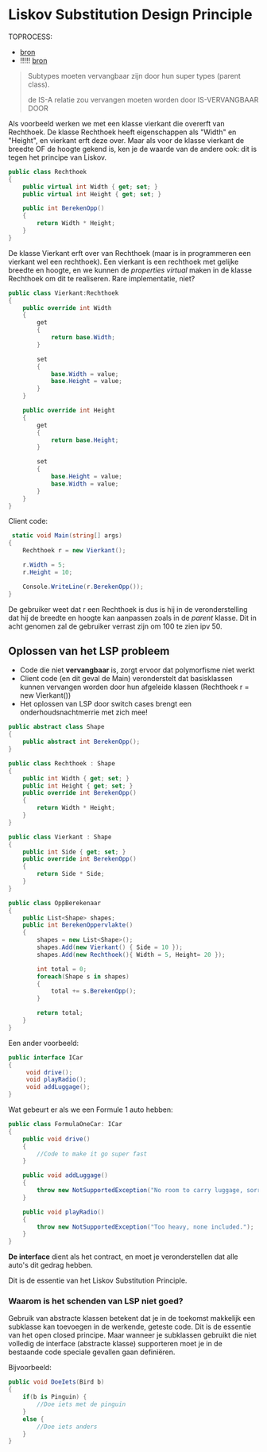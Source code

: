 # Liskov Substitution Design Principle

TOPROCESS:

- [bron](https://lassala.net/2010/11/04/a-good-example-of-liskov-substitution-principle/)
- !!!!! [bron](http://www.tomdalling.com/blog/software-design/solid-class-design-the-liskov-substitution-principle/)

> Subtypes moeten vervangbaar zijn door hun super types (parent class).
>
> de IS-A relatie zou vervangen moeten worden door IS-VERVANGBAAR DOOR

Als voorbeeld werken we met een klasse vierkant die overerft van Rechthoek. De klasse Rechthoek heeft eigenschappen als "Width" en "Height", en vierkant erft deze over. Maar als voor de klasse vierkant de breedte OF de hoogte gekend is, ken je de waarde van de andere ook: dit is tegen het principe van Liskov.

```csharp
public class Rechthoek
{
    public virtual int Width { get; set; }
    public virtual int Height { get; set; }

    public int BerekenOpp()
    {
        return Width * Height;
    }
}
```

De klasse Vierkant erft over van Rechthoek (maar is in programmeren een vierkant wel een rechthoek). Een vierkant is een rechthoek met gelijke breedte en hoogte, en we kunnen de *properties* *virtual* maken in de klasse Rechthoek om dit te realiseren. Rare implementatie, niet? 

```csharp
public class Vierkant:Rechthoek
{
    public override int Width
    {
        get
        {
            return base.Width;
        }

        set
        {
            base.Width = value;
            base.Height = value;
        }
    }

    public override int Height
    {
        get
        {
            return base.Height;
        }

        set
        {
            base.Height = value;
            base.Width = value;
        }
    }
}
```

Client code:

```csharp
 static void Main(string[] args)
{
    Rechthoek r = new Vierkant();

    r.Width = 5;
    r.Height = 10;

    Console.WriteLine(r.BerekenOpp());
}
```

De gebruiker weet dat r een Rechthoek is dus is hij in de veronderstelling dat hij de breedte en hoogte kan aanpassen zoals in de *parent* klasse. Dit in acht genomen zal de gebruiker verrast zijn om 100 te zien ipv 50.

## Oplossen van het LSP probleem

- Code die niet **vervangbaar** is, zorgt ervoor dat polymorfisme niet werkt
- Client code (en dit geval de Main) veronderstelt dat basisklassen kunnen vervangen worden door hun afgeleide klassen (Rechthoek r = new Vierkant())
- Het oplossen van LSP door switch cases brengt een onderhoudsnachtmerrie met zich mee!

```csharp
public abstract class Shape
{
    public abstract int BerekenOpp();
}

public class Rechthoek : Shape
{
    public int Width { get; set; }
    public int Height { get; set; }
    public override int BerekenOpp()
    {
        return Width * Height;
    }
}

public class Vierkant : Shape
{
    public int Side { get; set; }
    public override int BerekenOpp()
    {
        return Side * Side;
    }
}

public class OppBerekenaar
{
    public List<Shape> shapes;
    public int BerekenOppervlakte()
    {
        shapes = new List<Shape>();
        shapes.Add(new Vierkant() { Side = 10 });
        shapes.Add(new Rechthoek(){ Width = 5, Height= 20 });

        int total = 0;
        foreach(Shape s in shapes)
        {
            total += s.BerekenOpp();
        }

        return total;
    }
}
```

Een ander voorbeeld:

```csharp
public interface ICar 
{
     void drive();
     void playRadio();
     void addLuggage();
}
```

Wat gebeurt er als we een Formule 1 auto hebben:

```csharp
public class FormulaOneCar: ICar 
{
    public void drive() 
    {
        //Code to make it go super fast
    }

    public void addLuggage() 
    {
        throw new NotSupportedException("No room to carry luggage, sorry."); 
    }

    public void playRadio() 
    {
        throw new NotSupportedException("Too heavy, none included."); 
    }
}
```

**De interface** dient als het contract, en moet je veronderstellen dat alle auto's dit gedrag hebben.

Dit is de essentie van het Liskov Substitution Principle.

### Waarom is het schenden van LSP niet goed?

Gebruik van abstracte klassen betekent dat je in de toekomst makkelijk een subklasse kan toevoegen in de werkende, geteste code. Dit is de essentie van het open closed principe. Maar wanneer je subklassen gebruikt die niet volledig de interface (abstracte klasse) supporteren moet je in de bestaande code speciale gevallen gaan definiëren.

Bijvoorbeeld:

```csharp
public void DoeIets(Bird b)
{
    if(b is Pinguin) {
        //Doe iets met de pinguin
    }
    else {
        //Doe iets anders
    }
}
```

